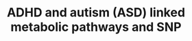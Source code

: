 ---
annotations:
- id: PW:0000407
  parent: classic metabolic pathway
  type: Pathway Ontology
  value: neurotransmitter metabolic pathway
- id: PW:0000189
  parent: regulatory pathway
  type: Pathway Ontology
  value: folate mediated one-carbon metabolic pathway
- id: PW:0000217
  parent: classic metabolic pathway
  type: Pathway Ontology
  value: tetrahydrobiopterin metabolic pathway
- id: PW:0000790
  parent: signaling pathway
  type: Pathway Ontology
  value: epinephrine signaling pathway
- id: DOID:2030
  parent: disease of mental health
  type: Disease Ontology
  value: anxiety disorder
- id: PW:0000048
  parent: regulatory pathway
  type: Pathway Ontology
  value: methionine cycle/metabolic pathway
- id: DOID:0060041
  parent: disease of mental health
  type: Disease Ontology
  value: autism spectrum disorder
- id: DOID:14320
  parent: disease of mental health
  type: Disease Ontology
  value: generalized anxiety disorder
- id: DOID:1094
  parent: disease of mental health
  type: Disease Ontology
  value: attention deficit hyperactivity disorder
- id: PW:0001282
  parent: classic metabolic pathway
  type: Pathway Ontology
  value: kynurenine metabolic pathway
- id: PW:0000140
  parent: regulatory pathway
  type: Pathway Ontology
  value: folate metabolic pathway
- id: PW:0001164
  parent: signaling pathway
  type: Pathway Ontology
  value: endocannabinoid signaling pathway
- id: PW:0001166
  parent: classic metabolic pathway
  type: Pathway Ontology
  value: endocannabinoid metabolic pathway
authors:
- Alexmadsen1
- Egonw
- Khanspers
- Larsgw
- Eweitz
citedin: ''
communities: []
description: 'Pathways associated with attention deficit hyperactivity disorder (ADHD)
  and autism spectrum disorder (ASD). Neurodivergent conditions linked in studies
  to these pathways include ADHD, autism, dyspraxia, dyslexia, dyscalculia, bipolar
  disorder, obsessive-compulsive disorder, sensory processing disorders, and Tourette
  syndrome.  This aims to be a highly detailed, comprehensive map of the metabolic
  pathways associated with these disorders, from indicated input vitamins through
  synthesis to signaling across the synaptic gap, re-uptake, and catabolism receptors.  This
  pathway is constructed with computational analysis and machine learning in mind.  In
  cases where there is a trade-off between readability and parametric accuracy, parametric
  accuracy is prioritized.  This pathway is inspired by Kimberly Kitzerow and her
  meta-analysis research on the biomechanisms and pathways behind invisible illnesses.  https://kimberly102347.com/the-chart/   Pathways
  included in this map: One-Carbon (1C), Metabolism Folate Cycle, Methionine Cycle,
  Tetrahydrobiopterin (BH4) Pathway, Neurotransmitter Synthesis, Reuptake, and Breakdown,
  Kynurenine Pathway (KP), Endocannabinoid System (ECS), Neuroreceptor Dynamics in
  the Synaptic Cleft, ROS Reactive Oxygen Stress.'
last-edited: 2024-02-20
ndex: null
organisms:
- Homo sapiens
redirect_from:
- /index.php/Pathway:WP5420
- /instance/WP5420
- /instance/WP5420_r128690
revision: r128690
schema-jsonld:
- '@context': https://schema.org/
  '@id': https://wikipathways.github.io/pathways/WP5420.html
  '@type': Dataset
  creator:
    '@type': Organization
    name: WikiPathways
  description: 'Pathways associated with attention deficit hyperactivity disorder
    (ADHD) and autism spectrum disorder (ASD). Neurodivergent conditions linked in
    studies to these pathways include ADHD, autism, dyspraxia, dyslexia, dyscalculia,
    bipolar disorder, obsessive-compulsive disorder, sensory processing disorders,
    and Tourette syndrome.  This aims to be a highly detailed, comprehensive map of
    the metabolic pathways associated with these disorders, from indicated input vitamins
    through synthesis to signaling across the synaptic gap, re-uptake, and catabolism
    receptors.  This pathway is constructed with computational analysis and machine
    learning in mind.  In cases where there is a trade-off between readability and
    parametric accuracy, parametric accuracy is prioritized.  This pathway is inspired
    by Kimberly Kitzerow and her meta-analysis research on the biomechanisms and pathways
    behind invisible illnesses.  https://kimberly102347.com/the-chart/   Pathways
    included in this map: One-Carbon (1C), Metabolism Folate Cycle, Methionine Cycle,
    Tetrahydrobiopterin (BH4) Pathway, Neurotransmitter Synthesis, Reuptake, and Breakdown,
    Kynurenine Pathway (KP), Endocannabinoid System (ECS), Neuroreceptor Dynamics
    in the Synaptic Cleft, ROS Reactive Oxygen Stress.'
  keywords:
  - (4aS,6R)-4a-hydroxy - BH4
  - 1''-hydroxycannabidiol
  - 1-O-(1,2-saturated-alkyl)-sn-glycerol
  - 10-formyl-THF
  - 11-OH-THC
  - 1′-OXPH4
  - '2''''-hydroxycannabidiol '
  - 2'-Deoxyadenosine
  - 2'-deoxyinosine
  - 2,8-Dihydroxyadenine
  - 2-AG
  - 2-Deoxyguanosine
  - 2-oxoglutarate
  - 2-phenylacetaldehyde
  - 2A-3OBU
  - 2′-OXPH4
  - '3''''-hydroxycannabidiol '
  - 3-Hydroxyanthranilic Acid
  - 3-Hydroxykynurenine
  - 3-MT
  - 3-MT SO
  - '4''''-hydroxycannabidiol '
  - 4-aminobutanoate
  - '5''''-hydroxycannabidiol '
  - 5, 10-MTHFPG
  - 5-10MeTHF
  - 5-HIAA
  - 5-Hial
  - 5-MT
  - 5-MTHF
  - 5-hydroxy-L-tryptophan
  - 6R-BH4
  - '6a-hydroxycannabidiol  '
  - '6b-hydroxycannabidiol '
  - '7-hydroxycannabidiol  '
  - AADAT
  - AANAT
  - AATM
  - ABAT
  - ABCD4
  - ABL1
  - ABL2
  - ACACA
  - ACE
  - ADA
  - ADAM10
  - ADCY1
  - ADCY7
  - ADGRL3GPCRs
  - ADH
  - ADORA2A
  - ADP
  - ADRA1A
  - ADRA1B
  - ADRA1D
  - ADRA2A
  - ADRA2B
  - ADRA2C
  - ADRB1
  - ADRB2
  - ADRB3a
  - ADSL
  - ADSS
  - AEA
  - AGMO
  - AGTR1
  - AHCY
  - AICA-riboside
  - AICARP
  - AKR1A1
  - AKR1B1
  - AKR1C1
  - AKR1C3
  - AKT1
  - AKT1S1
  - AKT2
  - AKT3
  - ALDH1L1
  - ALDH1L2
  - ALDH2
  - ALDH5A1
  - ALDH9A1
  - ALPI
  - ALPL
  - AMN
  - AMP
  - AMPD1
  - AMPK
  - AOC1
  - AOX1
  - APP
  - APRT
  - ASMT
  - ATG10
  - ATG101
  - ATG12
  - ATG13
  - ATG14
  - ATG16L1
  - ATG2A
  - ATG3
  - ATG4
  - ATG5
  - ATG7
  - ATIC
  - ATP
  - Adenine
  - Adenosine
  - AdoCbl
  - Angiotensinogen
  - Anthranilic Acid
  - Arachidonic acid
  - B2
  - B9
  - BECN1
  - BH27,8-dihydrofolate
  - BH4
  - BHMT
  - Biopterin
  - CACNA1C
  - CACNG1
  - CACNG2
  - CACNG3
  - CACNG4
  - CACNG5
  - CACNG6
  - CACNG7
  - CACNG8
  - CALM3
  - CARI
  - CBD
  - CBL
  - CBLIF
  - CBR1
  - CBS
  - CD320
  - CDO1
  - CNR1
  - CNR2
  - CNTN1
  - CNTN2
  - CNTN3
  - CNTN4
  - CNTN5
  - CNTN6
  - CNTNAP1
  - CNTNAP2
  - CNTNAP3
  - CNTNAP4
  - COMT
  - COOH-THC
  - CPLX1
  - CSAD
  - CTH
  - CTNNB1
  - CTTN
  - CUBN
  - CYP2C19
  - CYP2C9
  - CYP2D6
  - CYP3A4
  - Ca2+
  - Cbl
  - Clonidine
  - Cortactin
  - DAG
  - DAG1
  - DAGLA
  - DAGLB
  - DBH
  - DDC
  - DEPTOR
  - DGUOK
  - DHF
  - DHFR
  - DHMA
  - DHNTP
  - DHPG
  - DLG1
  - DLG2
  - DLG3
  - DLG4
  - DLG5
  - DLGAP1
  - DLGAP2
  - DLGAP3
  - DLGAP4
  - DLGAP5
  - DNMT1
  - DOPAC
  - DOPEG
  - DOPET
  - DOPGAL
  - DOPL
  - DRD1
  - DRD2
  - DRD3
  - DRD4
  - DRD5
  - Dextroamphetamine + Amphetamine (Adderall)
  - EGFR
  - FAAH
  - FAAH2
  - FAD
  - FAICARP
  - FLAD1
  - FMN
  - FMO1
  - FMO3
  - FOLH1
  - FOLR1
  - FOLR2
  - Fe2+
  - GABA
  - GABBR1
  - GABRA1
  - GABRA2
  - GABRA3
  - GABRA4
  - GABRA5
  - GABRB1
  - GABRB2
  - GABRB3
  - GABRD
  - GABRG1
  - GABRG2
  - GABRQ
  - GAD1
  - GAD2
  - GATM
  - GCAT
  - GCH1
  - GDP
  - GK
  - GKAP1
  - GLS
  - GLS2
  - GLUL
  - GMP
  - GNAQ
  - GNMT
  - GPHN
  - GRIA1
  - GRIA2
  - GRIA3
  - GRIA4
  - GRIN1
  - GRIN2A
  - GRIN2B
  - GRIN2C
  - GRIN2D
  - GRIN3A
  - GRIN3B
  - GRIP1
  - GRIP2
  - GRM1
  - GRM2
  - GRM3
  - GRM4
  - GRM5
  - GRM6
  - GRM7
  - GRM8
  - GTP
  - Guanfacine
  - Guanine
  - Guanosine
  - H2O2
  - H4gtpGPT
  - HCFC1 (cblX)
  - HDC
  - HISN8
  - HNMT
  - HOMER1
  - HOMER2
  - HOMER3
  - HPRT1
  - HTR1A
  - HTR1B
  - HTR1D
  - HTR1E
  - HTR1F
  - HTR2A
  - HTR2B
  - HTR3A
  - HTR3B
  - HTR3C
  - HTR3D
  - HTR3E
  - HTR4
  - HTR5a
  - HTR6
  - HTR7
  - HVA
  - HVAL
  - Hypoxanthine
  - IDO1
  - IDO2
  - IFNG
  - IMP
  - IMPDH1
  - INSR
  - ITP
  - ITPA
  - Imidazole-4-acetate
  - Inosine
  - KAT1
  - KAT3
  - KCNA1
  - KCNA2
  - KCNA3
  - KCNA4
  - KCNA5
  - KCNA6
  - KCNA7
  - KIT
  - KMO
  - 'KUVAN(BH4 Supplement) '
  - KYAT3
  - KYNU
  - 'Ketamine '
  - Kynurenic Acid
  - Kynurenine
  - L-Asp
  - L-alanine
  - L-arginine
  - L-citrulline
  - L-cysteate
  - L-cysteine
  - L-dopa
  - L-glutamate
  - L-glutamine
  - L-histidine
  - L-histidinol
  - L-ornithine
  - L-phenylalanine
  - L-threonine
  - L-tryptophan
  - L-tyrosine
  - LC3
  - LKB1
  - LMBRD1
  - MAOA
  - MAOB
  - 'MAPK '
  - MAPK1
  - MAPK3
  - MAPKAP1
  - MAT1A
  - MAT2B
  - MC4R
  - MECP2
  - MG2+
  - MHPGMOPEG
  - MLST8
  - MMAA
  - MMAB
  - MMACHC
  - MMADHC
  - MMUT
  - MN-SO4
  - MN2+
  - MOCOS
  - MOPGAL
  - MTHFD1
  - MTHFD1L
  - MTHFD2
  - MTHFD2L
  - MTHFR
  - MTOR
  - MTR
  - MTRR
  - MeCbl(III)alamin
  - Met
  - Metanephrine
  - Methylmalonyl-CoA
  - Methylphenidate(Ritalin)
  - Mg2+
  - Mo-MPT
  - MoCo
  - N-METHYL-HISTAMINE
  - N-Methylhistamine
  - NAD+
  - NADP
  - NADPH
  - NADSYN1
  - NAPE
  - NAPEPLD
  - NAS
  - NCAM1
  - NDRIBupropion (Wellbutrin)
  - NGLY1
  - NLGN1
  - NLGN2
  - NLGN3
  - NLGN4X
  - NMN-SO
  - NMNAT1
  - NMPEA
  - 'NO'
  - NOS1
  - NOS2
  - NOS3
  - NOX1
  - NOX3
  - NOX4
  - NOX5
  - NRXN1
  - NRXN2
  - NRXN3
  - NorepinephrineNA
  - NormetanephrineNM
  - O2
  - O2−
  - OH-
  - ONOO-
  - OPRM1
  - OXT
  - OXTR
  - PA
  - PAH
  - PCBD1
  - PCBD2
  - PDGFRA
  - PDGFRB
  - PDXK
  - PIK3AP1
  - PIK3C3
  - 'PIK3CA '
  - 'PIK3CB '
  - PIK3CD
  - 'PIK3R1 '
  - 'PIK3R2 '
  - PIK3R3
  - PIK3R4
  - PIP2
  - PIP3
  - PL
  - PLCB
  - PLCG1
  - PLCG2
  - PLP
  - PM
  - PMP
  - PN
  - PNG
  - PNMT
  - PNP
  - PNPO
  - PPH4
  - PRKAA1
  - PRKAA2
  - PRKACA
  - PRKACB
  - PRKACG
  - PRKAR1A
  - PRKAR1B
  - PRKAR2A
  - PRKAR2B
  - 'PRKCA '
  - 'PRKCB '
  - 'PRKCD '
  - 'PRKCG '
  - 'PRKCZ '
  - PSD95
  - PTEN
  - PTK2B
  - PTS
  - Phosphatidylethanolamine
  - Picolinic Acid
  - Prazosin
  - PtdIns3P
  - QDPR
  - QPRT
  - QUIN
  - Quinolinic AcidQUIN
  - R-cob(III)alamin
  - RB1CC1
  - REN
  - RFK
  - RHEB
  - RHOA
  - RICTOR
  - RIT2
  - RPTOR
  - RR
  - Risperidone
  - S-AMP
  - SAH
  - SAICA-riboside
  - SAICARP
  - SAMe
  - SCN10A
  - SCN11A
  - SCN1A
  - SCN1B
  - SCN2A
  - SCN2B
  - SCN3A
  - SCN3B
  - SCN4A
  - SCN4B
  - SCN5A
  - SCN7A
  - SCN8A
  - SCN9A
  - SESN1
  - SESN2
  - SHANK1
  - SHANK2
  - SHANK3
  - SHMT1
  - SHMT2
  - SIRT3
  - SLC17A6
  - SLC17A7
  - SLC17A8
  - SLC18A1
  - SLC19A1
  - SLC25A12
  - SLC25A13
  - SLC25A32
  - SLC25A39
  - SLC25A40
  - SLC32A1
  - SLC46A1
  - SLC52A1
  - SLC52A2
  - SLC52A3
  - SLC6A1
  - SLC6A2
  - SLC6A3
  - SLC6A4
  - SNAP25
  - SOD1
  - SOD2
  - SOD3
  - SPR
  - SRBS2
  - STX1A
  - STXBP1
  - SULT1A3
  - SYP
  - SYT1
  - Succinyl-CoA
  - Succinyladenosine
  - T23O
  - TAAR1
  - TCN1
  - TCN2
  - THC
  - THF
  - THF-polyglutamate
  - TNFA
  - TP53
  - TPH1
  - TPH2
  - TSC1
  - TSC2
  - TY
  - TYMS
  - ULK1
  - Urate
  - VAMP2
  - VMA
  - Viloxazine(Qelbree)
  - WDR45
  - WIPI1
  - WIPI2
  - XMP
  - XO
  - Xanthine
  - Xanthosine
  - Xanthurenic acid
  - Zn2+
  - a 1-(1-hydroxyalkyl)-sn-glycerol
  - acetate
  - acetyl-CoA
  - adrenaline
  - alkylglycerols
  - angiotensin I
  - angiotensin II
  - arachidonic acid
  - 'cAMP '
  - cbLAMMAA
  - cob(I)alamin
  - cob(II)alamin
  - cobalamins
  - creatine
  - cystathionine
  - cysteine sulfinate
  - dADP
  - dAMP
  - dATP
  - dGDP
  - dGMP
  - dGTP
  - deamido-NAD+
  - dopamine
  - fatty aldehydes
  - formate
  - fumarate
  - 'gamma-hydroxybutyrate '
  - glycerol
  - glycerol 3-phosphate
  - glycine
  - glycine betaine
  - guanidinoacetate
  - hemiacetals
  - histamine
  - homocysteine
  - hydroxocobalamin
  - hypotaurine
  - imidazole-4-acetaldehyde
  - malonyl-CoA
  - melatonin
  - 'moco sulfide '
  - nicotinate D-ribonucleotide(2−)
  - noladin ether
  - norepinephrine
  - oxytocin
  - phenylethylamine2-phenylethylaminePEA
  - q-BH2
  - q-H2BPT
  - rs151257822
  - rs2254298
  - rs2268491
  - rs237887
  - rs237889
  - rs237897
  - rs237902
  - rs35062132
  - rs53576
  - rs7632287
  - sarcosine
  - sepiapterin
  - serine
  - serotonin
  - 'succinate '
  - succinic semialdehyde
  - taurine
  - tyramine
  - vitamin B6
  license: CC0
  name: ADHD and autism (ASD) linked metabolic pathways and SNP
seo: CreativeWork
title: ADHD and autism (ASD) linked metabolic pathways and SNP
wpid: WP5420
---